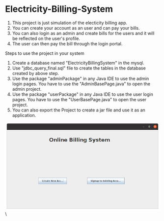 # Electricity-Billing-System
1. This project is just simulation of the electicity billing app.
2. You can create your account as an user and can pay your bills.
3. You can also login as an admin and create bills for the users and it will be reflected on the user's profile.
4. The user can then pay the bill through the login portal.

Steps to use the project in your system
1. Create a database named "ElectricityBillingSystem" in the mysql.
2. Use "jdbc_query_final.sql" file to create the tables in the database created by above step.
3. Use the package "adminPackage" in any Java IDE to use the admin login pages. You have to use the "AdminBasePage.java" to open the admin project.
4. Use the package "userPackage" in any Java IDE to use the user login pages. You have to use the "UserBasePage.java" to open the user project.
5. You can also export the Project to create a jar file and use it as an application.

![First Page](https://github.com/ViplavMankar/Electricity-Billing-System/blob/master/Screenshot%20from%202022-01-03%2019-06-51.png?raw=true)\

